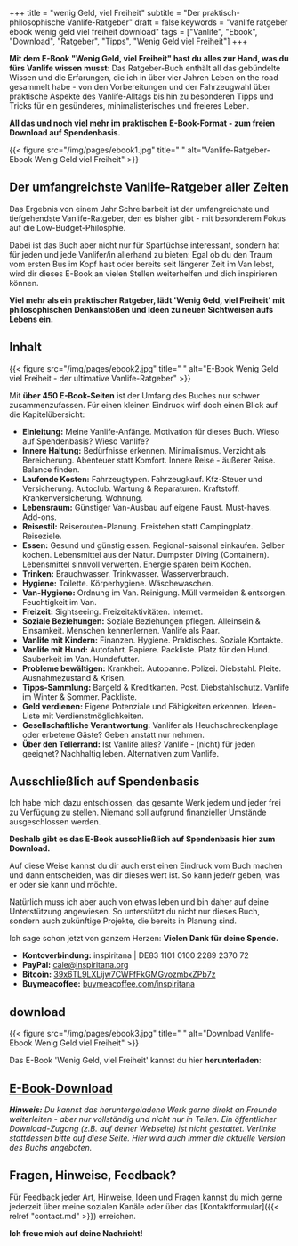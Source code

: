 +++
title = "wenig Geld, viel Freiheit"
subtitle = "Der praktisch-philosophische Vanlife-Ratgeber"
draft = false
keywords = "vanlife ratgeber ebook wenig geld viel freiheit download"
tags = ["Vanlife", "Ebook", "Download", "Ratgeber", "Tipps", "Wenig Geld viel Freiheit"]
+++

**Mit dem E-Book "Wenig Geld, viel Freiheit" hast du alles zur Hand, was du fürs Vanlife wissen musst**: Das Ratgeber-Buch enthält all das gebündelte Wissen und die Erfarungen, die ich in über vier Jahren Leben on the road gesammelt habe - von den Vorbereitungen und der Fahrzeugwahl über praktische Aspekte des Vanlife-Alltags bis hin zu besonderen Tipps und Tricks für ein gesünderes, minimalisterisches und freieres Leben. 

**All das und noch viel mehr im praktischen E-Book-Format - zum freien Download auf Spendenbasis.**

{{< figure src="/img/pages/ebook1.jpg" title=" "
alt="Vanlife-Ratgeber-Ebook Wenig Geld viel Freiheit" >}}

## Der umfangreichste Vanlife-Ratgeber aller Zeiten

Das Ergebnis von einem Jahr Schreibarbeit ist der umfangreichste und tiefgehendste Vanlife-Ratgeber, den es bisher gibt - mit besonderem Fokus auf die Low-Budget-Philosphie. 

Dabei ist das Buch aber nicht nur für Sparfüchse interessant, sondern hat für jeden und jede Vanlifer/in allerhand zu bieten: Egal ob du den Traum vom ersten Bus im Kopf hast oder bereits seit längerer Zeit im Van lebst, wird dir dieses E-Book an vielen Stellen weiterhelfen und dich inspirieren können.

**Viel mehr als ein praktischer Ratgeber, lädt 'Wenig Geld, viel Freiheit' mit philosophischen Denkanstößen und Ideen zu neuen Sichtweisen aufs Lebens ein.**

## Inhalt

{{< figure src="/img/pages/ebook2.jpg" title=" "
alt="E-Book Wenig Geld viel Freiheit - der ultimative Vanlife-Ratgeber" >}}

Mit **über 450 E-Book-Seiten** ist der Umfang des Buches nur schwer zusammenzufassen. Für einen kleinen Eindruck wirf doch einen Blick auf die Kapitelübersicht:

+ **Einleitung:** Meine Vanlife-Anfänge. Motivation für dieses Buch. Wieso auf Spendenbasis? Wieso Vanlife?
+ **Innere Haltung:** Bedürfnisse erkennen. Minimalismus. Verzicht als Bereicherung. Abenteuer statt Komfort. Innere Reise - äußerer Reise. Balance finden.
+ **Laufende Kosten:** Fahrzeugtypen. Fahrzeugkauf. Kfz-Steuer und Versicherung. Autoclub. Wartung & Reparaturen. Kraftstoff. Krankenversicherung. Wohnung.
+ **Lebensraum:** Günstiger Van-Ausbau auf eigene Faust. Must-haves. Add-ons. 
+ **Reisestil:** Reiserouten-Planung. Freistehen statt Campingplatz. Reiseziele.
+ **Essen:** Gesund und günstig essen. Regional-saisonal einkaufen. Selber kochen. Lebensmittel aus der Natur. Dumpster Diving (Containern). Lebensmittel sinnvoll verwerten. Energie sparen beim Kochen.
+ **Trinken:** Brauchwasser. Trinkwasser. Wasserverbrauch.
+ **Hygiene:** Toilette. Körperhygiene. Wäschewaschen.
+ **Van-Hygiene:** Ordnung im Van. Reinigung. Müll vermeiden & entsorgen. Feuchtigkeit im Van.
+ **Freizeit:** Sightseeing. Freizeitaktivitäten. Internet.
+ **Soziale Beziehungen:** Soziale Beziehungen pflegen. Alleinsein & Einsamkeit. Menschen kennenlernen. Vanlife als Paar.
+ **Vanlife mit Kindern:** Finanzen. Hygiene. Praktisches. Soziale Kontakte.
+ **Vanlife mit Hund:** Autofahrt. Papiere. Packliste. Platz für den Hund. Sauberkeit im Van. Hundefutter. 
+ **Probleme bewältigen:** Krankheit. Autopanne. Polizei. Diebstahl. Pleite. Ausnahmezustand & Krisen.
+ **Tipps-Sammlung:** Bargeld & Kreditkarten. Post. Diebstahlschutz. Vanlife im Winter & Sommer. Packliste.
+ **Geld verdienen:** Eigene Potenziale und Fähigkeiten erkennen. Ideen-Liste mit Verdienstmöglichkeiten.
+ **Gesellschaftliche Verantwortung:** Vanlifer als Heuchschreckenplage oder erbetene Gäste? Geben anstatt nur nehmen.
+ **Über den Tellerrand:** Ist Vanlife alles? Vanlife - (nicht) für jeden geeignet? Nachhaltig leben. Alternativen zum Vanlife.



## Ausschließlich auf Spendenbasis

Ich habe mich dazu entschlossen, das gesamte Werk jedem und jeder frei zu Verfügung zu stellen. Niemand soll aufgrund finanzieller Umstände ausgeschlossen werden. 

**Deshalb gibt es das E-Book ausschließlich auf Spendenbasis hier zum Download.**

Auf diese Weise kannst du dir auch erst einen Eindruck vom Buch machen und dann entscheiden, was dir dieses wert ist. So kann jede/r geben, was er oder sie kann und möchte.

Natürlich muss ich aber auch von etwas leben und bin daher auf deine Unterstützung angewiesen. So unterstützt du nicht nur dieses Buch, sondern auch zukünftige Projekte, die bereits in Planung sind. 

Ich sage schon jetzt von ganzem Herzen: **Vielen Dank für deine Spende.**

+ **Kontoverbindung:** inspiritana | DE83 1101 0100 2289 2370 72
+ **PayPal:** [cale@inspiritana.org](https://www.paypal.com/donate/?hosted_button_id=CWJX8WDB7PM3U)
+ **Bitcoin:** [39x6TL9LXLijw7CWFfFkGMGvozmbxZPb7z](bitcoin:39x6TL9LXLijw7CWFfFkGMGvozmbxZPb7z)
+ **Buymeacoffee:** [buymeacoffee.com/inspiritana](https://www.buymeacoffee.com/inspiritana) 

## download

{{< figure src="/img/pages/ebook3.jpg" title=" "
alt="Download Vanlife-Ebook Wenig Geld viel Freiheit" >}}

Das E-Book 'Wenig Geld, viel Freiheit' kannst du hier **herunterladen**:


## [E-Book-Download](https://inspiritana.org/ebook/Wenig-Geld-viel-Freiheit_v1.0.pdf)

***Hinweis:** Du kannst das heruntergeladene Werk gerne direkt an Freunde weiterleiten - aber nur vollständig und nicht nur in Teilen. Ein öffentlicher Download-Zugang (z.B. auf deiner Webseite) ist nicht gestattet. Verlinke stattdessen bitte auf diese Seite. Hier wird auch immer die aktuelle Version des Buchs angeboten.*


## Fragen, Hinweise, Feedback?

Für Feedback jeder Art, Hinweise, Ideen und Fragen kannst du mich gerne jederzeit über meine sozialen Kanäle oder über das [Kontaktformular]({{< relref "contact.md" >}}) erreichen. 

**Ich freue mich auf deine Nachricht!**